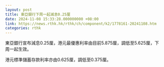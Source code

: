 ```yaml
---
layout: post
title: 東亞銀行下周一起減息0.25厘
date: 2024-11-08 15:33:28.000000000 +08:00
link: https://news.rthk.hk/rthk/ch/component/k2/1778161-20241108.htm
categories: rthk
---
```


東亞銀行宣布減息0.25厘，港元最優惠利率由目前5.875厘，調低至5.625厘，下周一起生效。

港元標準儲蓄存款利率亦由0.625厘，調低至0.375厘。
